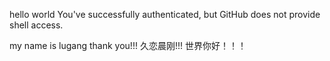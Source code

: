 hello world
You've successfully authenticated, but GitHub does not provide shell access.

my name is lugang
thank you!!!
久恋晨刚!!!
世界你好！！！

